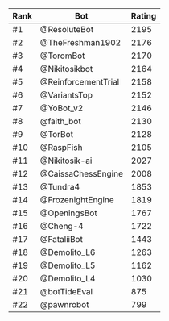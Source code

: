 Rank|Bot|Rating
---|---|---
#1|@ResoluteBot|2195
#2|@TheFreshman1902|2176
#3|@ToromBot|2170
#4|@Nikitosikbot|2164
#5|@ReinforcementTrial|2158
#6|@VariantsTop|2152
#7|@YoBot_v2|2146
#8|@faith_bot|2130
#9|@TorBot|2128
#10|@RaspFish|2105
#11|@Nikitosik-ai|2027
#12|@CaissaChessEngine|2008
#13|@Tundra4|1853
#14|@FrozenightEngine|1819
#15|@OpeningsBot|1767
#16|@Cheng-4|1722
#17|@FataliiBot|1443
#18|@Demolito_L6|1263
#19|@Demolito_L5|1162
#20|@Demolito_L4|1030
#21|@botTideEval|875
#22|@pawnrobot|799
